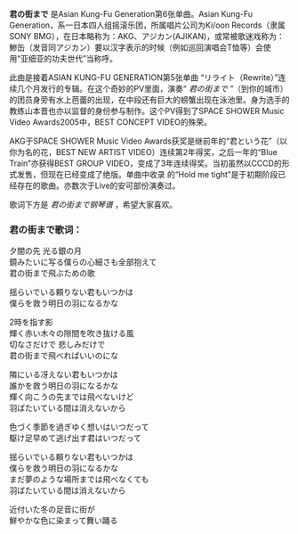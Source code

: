 

**君の街まで** 是Asian Kung-Fu Generation第6张单曲。Asian Kung-Fu
Generation，系一日本四人组摇滚乐团，所属唱片公司为Ki/oon Records（隶属SONY
BMG），在日本略称为：AKG、アジカン(AJIKAN)，或常被歌迷戏称为：鯵缶（发音同アジカン）要以汉字表示的时候（例如巡回演唱会T恤等）会使用“亚细亚的功夫世代”当称呼。

  
此曲是接着ASIAN KUNG-FU GENERATION第5张单曲 “リライト（Rewrite）”连续几个月发行的专辑。在这个奇妙的PV里面，演奏“
_君の街まで_
”（到你的城市）的团员身旁有水上芭蕾的出现，在中段还有巨大的螃蟹出现在泳池里。身为选手的教练山本晋也亦以监督的身份参与制作。这个PV得到了SPACE
SHOWER Music Video Awards2005中，BEST CONCEPT VIDEO的殊荣。

  
AKG于SPACE SHOWER Music Video Awards获奖是继前年的“君という花”（以你为名的花，BEST NEW ARTIST
VIDEO）连续第2年得奖，之后一年的“Blue Train”亦获得BEST GROUP
VIDEO，变成了3年连续得奖。当初虽然以CCCD的形式发售，但现在已经变成了绝版。单曲中收录 的“Hold me
tight”是于初期阶段已经存在的歌曲。亦数次于Live的安可部份演奏过。

  
歌词下方是 _君の街まで钢琴谱_ ，希望大家喜欢。

### 君の街まで歌词：

夕闇の先 光る銀の月  
鏡みたいに写る僕らの心細さも全部抱えて  
君の街まで飛ぶための歌

揺らいでいる頼りない君もいつかは  
僕らを救う明日の羽になるかな

2時を指す影  
輝く赤い木々の隙間を吹き抜ける風  
切なさだけで 悲しみだけで  
君の街まで飛べればいいのにな

隣にいる冴えない君もいつかは  
誰かを救う明日の羽になるかな  
輝く向こうの先までは飛べないけど  
羽ばたいている間は消えないから

色づく季節を過ぎゆく想いはいつだって  
駆け足早めて逃げ出す君はいつだって

揺らいでいる頼りない君もいつかは  
僕らを救う明日の羽になるかな  
まだ夢のような場所までは飛べなくても  
羽ばたいている間は消えないから

近付いた冬の足音に街が  
鮮やかな色に染まって舞い踊る

